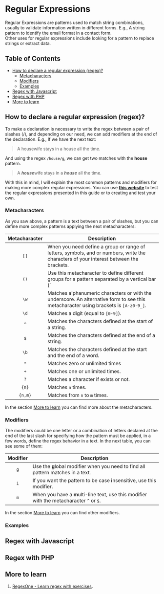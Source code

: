 # Regular Expressions <!-- omit in toc -->

Regular Expressions are patterns used to match string combinations, usually to validate information written in different forms. E.g., A string pattern to identify the email format in a contact form.  
Other uses for regular expressions include looking for a pattern to replace strings or extract data. 

## Table of Contents <!-- omit in toc -->
- [How to declare a regular expression (regex)?](#how-to-declare-a-regular-expression-regex)
  - [Metacharacters](#metacharacters)
  - [Modifiers](#modifiers)
  - [Examples](#examples)
- [Regex with Javascript](#regex-with-javascript)
- [Regex with PHP](#regex-with-php)
- [More to learn](#more-to-learn)

## How to declare a regular expression (regex)?

To make a declaration is necessary to write the regex between a pair of slashes (/), and depending on our need, we can add modifiers at the end of the declaration. E.g., If we have the next text:
> A housewife stays in a house all the time.

And using the regex `/house/g`, we can get two matches with the **house** pattern.
>  A ***house***wife stays in a ***house*** all the time.

With this in mind, I will explain the most common patterns and modifiers for making more complex regular expressions. You can use **[this website](https://regex101.com/)** to test the regular expressions presented in this guide or to creating and test your own. 

### Metacharacters
As you saw above, a pattern is a text between a pair of slashes, but you can define more complex patterns applying the next metacharacters:

|Metacharacter|Description|
|:--------:|-----------|
|`[]`|When you need define a group or range of letters, symbols, and or numbers, write the characters of your interest between the brackets.|
|`()`|Use this metacharacter to define different groups for a pattern separated by a vertical bar (`|`).|
|`\w`|Matches alphanumeric characters or with the underscore. An alternative form to see this metacharacter using brackets is `[A-z0-9_]`.|
|`\d`|Matches a digit (equal to `[0-9]`). |
|`^`|Matches the characters defined at the start of a string.|
|`$`|Matches the characters defined at the end of a string.|
|`\b`|Matches the characters defined at the start and the end of a word.|
|`*`|Matches zero or unlimited times|
|`+`|Matches one or unlimited times.|
|`?`|Matches a character if exists or not.|
|`{n}`|Matches `n` times.|
|`{n,m}`|Matches from `n` to `m` times.|

In the section [More to learn](#more-to-learn) you can find more about the metacharacters.

### Modifiers
The modifiers could be one letter or a combination of letters declared at the end of the last slash for specifying how the pattern must be applied, in a few words, define the regex behavior in a text. In the next table, you can see some of them:

|Modifier|Description|
|:--------:|-----------|
|`g`|Use the **g**lobal modifier when you need to find all pattern matches in a text.|
|`i`|If you want the pattern to be case **i**nsensitive, use this modifier.|
|`m`|When you have a **m**ulti-line text, use this modifier with the metacharacter `^` or `$`. |

In the section [More to learn](#more-to-learn) you can find other modifiers.

### Examples

## Regex with Javascript
## Regex with PHP
## More to learn

1. [RegexOne - Learn regex with exercises](https://regexone.com/).